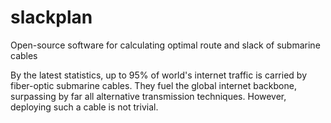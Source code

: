 # slackplan
Open-source software for calculating optimal route and slack of submarine cables

By the latest statistics, up to 95% of world's internet traffic is carried by fiber-optic submarine cables. They fuel the global internet backbone, surpassing by far all alternative transmission techniques.
However, deploying such a cable is not trivial. 
